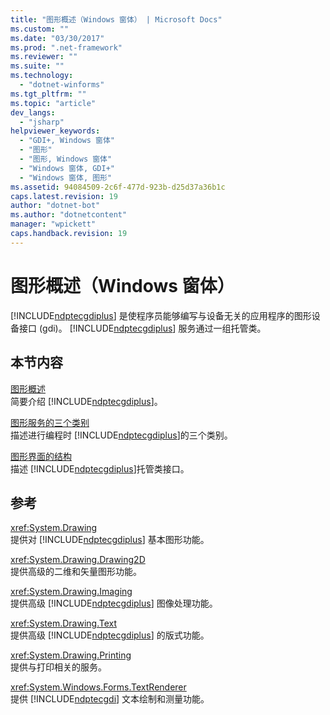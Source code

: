 ```yaml
---
title: "图形概述（Windows 窗体） | Microsoft Docs"
ms.custom: ""
ms.date: "03/30/2017"
ms.prod: ".net-framework"
ms.reviewer: ""
ms.suite: ""
ms.technology: 
  - "dotnet-winforms"
ms.tgt_pltfrm: ""
ms.topic: "article"
dev_langs: 
  - "jsharp"
helpviewer_keywords: 
  - "GDI+, Windows 窗体"
  - "图形"
  - "图形, Windows 窗体"
  - "Windows 窗体, GDI+"
  - "Windows 窗体, 图形"
ms.assetid: 94084509-2c6f-477d-923b-d25d37a36b1c
caps.latest.revision: 19
author: "dotnet-bot"
ms.author: "dotnetcontent"
manager: "wpickett"
caps.handback.revision: 19
---
```

# 图形概述（Windows 窗体）
[!INCLUDE[ndptecgdiplus](../../../../includes/ndptecgdiplus-md.md)] 是使程序员能够编写与设备无关的应用程序的图形设备接口 \(gdi\)。  [!INCLUDE[ndptecgdiplus](../../../../includes/ndptecgdiplus-md.md)] 服务通过一组托管类。  
  
## 本节内容  
 [图形概述](../../../../docs/framework/winforms/advanced/overview-of-graphics.md)  
 简要介绍 [!INCLUDE[ndptecgdiplus](../../../../includes/ndptecgdiplus-md.md)]。  
  
 [图形服务的三个类别](../../../../docs/framework/winforms/advanced/three-categories-of-graphics-services.md)  
 描述进行编程时 [!INCLUDE[ndptecgdiplus](../../../../includes/ndptecgdiplus-md.md)]的三个类别。  
  
 [图形界面的结构](../../../../docs/framework/winforms/advanced/structure-of-the-graphics-interface.md)  
 描述 [!INCLUDE[ndptecgdiplus](../../../../includes/ndptecgdiplus-md.md)]托管类接口。  
  
## 参考  
 <xref:System.Drawing>  
 提供对 [!INCLUDE[ndptecgdiplus](../../../../includes/ndptecgdiplus-md.md)] 基本图形功能。  
  
 <xref:System.Drawing.Drawing2D>  
 提供高级的二维和矢量图形功能。  
  
 <xref:System.Drawing.Imaging>  
 提供高级 [!INCLUDE[ndptecgdiplus](../../../../includes/ndptecgdiplus-md.md)] 图像处理功能。  
  
 <xref:System.Drawing.Text>  
 提供高级 [!INCLUDE[ndptecgdiplus](../../../../includes/ndptecgdiplus-md.md)] 的版式功能。  
  
 <xref:System.Drawing.Printing>  
 提供与打印相关的服务。  
  
 <xref:System.Windows.Forms.TextRenderer>  
 提供 [!INCLUDE[ndptecgdi](../../../../includes/ndptecgdi-md.md)] 文本绘制和测量功能。